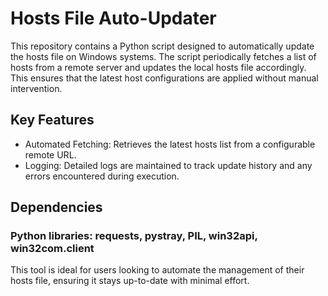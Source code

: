 # Hosts File Auto-Updater
This repository contains a Python script designed to automatically update the hosts file on Windows systems. The script periodically fetches a list of hosts from a remote server and updates the local hosts file accordingly. This ensures that the latest host configurations are applied without manual intervention.

## Key Features

- Automated Fetching: Retrieves the latest hosts list from a configurable remote URL.
- Logging: Detailed logs are maintained to track update history and any errors encountered during execution.

## Dependencies

### Python libraries: requests, pystray, PIL, win32api, win32com.client
This tool is ideal for users looking to automate the management of their hosts file, ensuring it stays up-to-date with minimal effort.